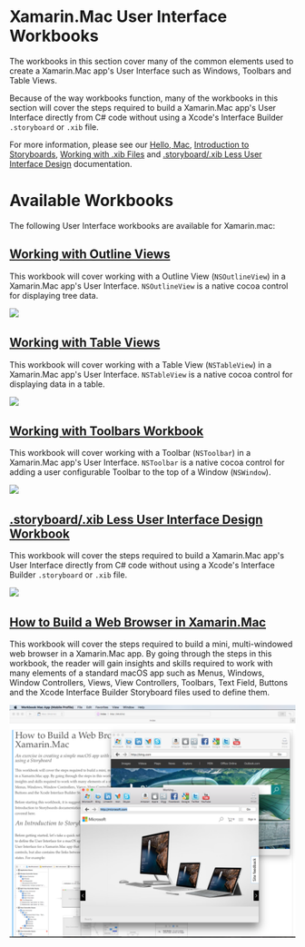 # Xamarin.Mac User Interface Workbooks

The workbooks in this section cover many of the common elements used to create a Xamarin.Mac app's User Interface such as Windows, Toolbars and Table Views.

Because of the way workbooks function, many of the workbooks in this section will cover the steps required to build a Xamarin.Mac app's User Interface directly from C# code without using a Xcode's Interface Builder `.storyboard` or `.xib` file.

<!--## Defining a UI in Interface Builder

Before diving into the process of building a Xamarin.Mac app’s User Interface in code, let’s quickly review how a macOS app’s UI is normally created. Typically, a Xamarin.Mac app’s User Interface is defined in one or more `.storyboard` or `.xib` files added to the project’s hierarchy. For example:

![](Images/Xcode01.png)

Double-clicking this file will open it in Xcode’s Interface Builder where the Menus, Windows, Controls and Segues that make up the app’s UI can be defined visually. For example:

![](Images/Xcode02.png)

When the UI layout is completed, the graphical elements that make up the UI are then exposed via **Actions** and **Outlets**, making them accessible to code. When the developer saves their changes to the Main.storyboard file and returns to Xamarin Studio, these changes are synced with the Xamarin.Mac app’s Project File and the UI elements are then accessible in C#.-->

For more information, please see our [Hello, Mac](https://developer.xamarin.com/guides/mac/getting_started/hello,_mac/), [Introduction to Storyboards](https://developer.xamarin.com/guides/mac/platform-features/storyboards/), [Working with .xib Files](https://developer.xamarin.com/guides/mac/application_fundamentals/working-with-xibs/) and [.storyboard/.xib Less User Interface Design](https://developer.xamarin.com/guides/mac/application_fundamentals/xibless-ui/) documentation.

# Available Workbooks

The following User Interface workbooks are available for Xamarin.mac:

## [Working with Outline Views](outlineview)

This workbook will cover working with a Outline View (`NSOutlineView`) in a Xamarin.Mac app's User Interface. `NSOutlineView` is a native cocoa control for displaying tree data.

![](outlineview/screenshots/Intro01.png)

## [Working with Table Views](tableview)

This workbook will cover working with a Table View (`NSTableView`) in a Xamarin.Mac app's User Interface. `NSTableView` is a native cocoa control for displaying data in a table.

![](tableview/screenshots/Intro01.png)

## [Working with Toolbars Workbook](toolbars)

This workbook will cover working with a Toolbar (`NSToolbar`) in a Xamarin.Mac app's User Interface. `NSToolbar` is a native cocoa control for adding a user configurable Toolbar to the top of a Window (`NSWindow`).

![](toolbars/screenshots/Intro01.png)

## [.storyboard/.xib Less User Interface Design Workbook](ui-in-code)

This workbook will cover the steps required to build a Xamarin.Mac app's User Interface directly from C# code without using a Xcode's Interface Builder `.storyboard` or `.xib` file.

![](ui-in-code/screenshots/Intro01.png)

## [How to Build a Web Browser in Xamarin.Mac](webbrowser)

This workbook will cover the steps required to build a mini, multi-windowed web browser in a Xamarin.Mac app. By going through the steps in this workbook, the reader will gain insights and skills required to work with many elements of a standard macOS app such as Menus, Windows, Window Controllers, Views, View Controllers, Toolbars, Text Field, Buttons and the Xcode Interface Builder Storyboard files used to define them.

![](webbrowser/screenshots/Intro01.png)